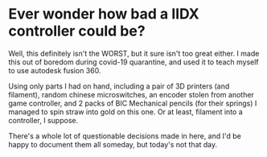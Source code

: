 # Ever wonder how bad a IIDX controller could be?
Well, this definitely isn't the WORST, but it sure isn't too great either. I made this out of boredom during covid-19 quarantine, and used it to teach myself to use autodesk fusion 360. 

Using only parts I had on hand, including a pair of 3D printers (and filament), random chinese microswitches, an encoder stolen from another game controller, and 2 packs of BIC Mechanical pencils (for their springs) I managed to spin straw into gold on this one. Or at least, filament into a controller, I suppose.

There's a whole lot of questionable decisions made in here, and I'd be happy to document them all someday, but today's not that day.